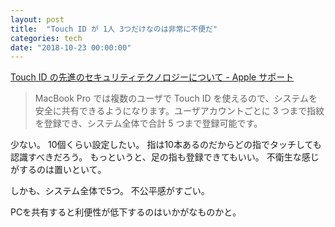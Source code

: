 ```yaml
---
layout: post
title:  "Touch ID が 1人 3つだけなのは非常に不便だ"
categories: tech
date: "2018-10-23 00:00:00"
---
```


[Touch ID の先進のセキュリティテクノロジーについて \- Apple サポート](https://support.apple.com/ja-jp/HT204587)

> MacBook Pro では複数のユーザで Touch ID を使えるので、システムを安全に共有できるようになります。ユーザアカウントごとに 3 つまで指紋を登録でき、システム全体で合計 5 つまで登録可能です。

少ない。
10個くらい設定したい。
指は10本あるのだからどの指でタッチしても認識すべきだろう。
もっというと、足の指も登録できてもいい。
不衛生な感じがするのは置いといて。

しかも、システム全体で5つ。
不公平感がすごい。

PCを共有すると利便性が低下するのはいかがなものかと。
